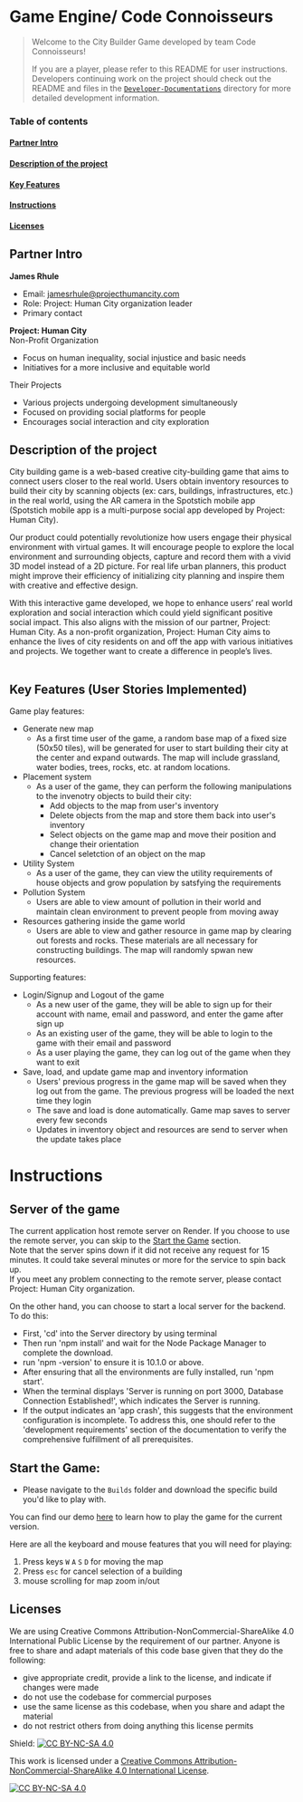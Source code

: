 # Game Engine/ Code Connoisseurs

> Welcome to the City Builder Game developed by team Code Connoisseurs!
> 
> If you are a player, please refer to this README for user instructions.  
> Developers continuing work on the project should check out the README and files in the [`Developer-Documentations`](Developer-Documentations) directory for more detailed development information.  

### Table of contents
#### [Partner Intro](#partner-intro)
#### [Description of the project](#description-of-the-project)
#### [Key Features](#key-features)
#### [Instructions](#instructions)
#### [Licenses](#licenses)


## Partner Intro
**James Rhule**  
- Email: jamesrhule@projecthumancity.com
- Role: Project: Human City organization leader
- Primary contact

**Project: Human City**  
Non-Profit Organization
- Focus on human inequality, social injustice and basic needs
- Initiatives for a more inclusive and equitable world

Their Projects
- Various projects undergoing development simultaneously
- Focused on providing social platforms for people
- Encourages social interaction and city exploration


## Description of the project
City building game is a web-based creative city-building game that aims to connect users closer to the real world. Users obtain inventory resources to build their city by scanning objects (ex: cars, buildings, infrastructures, etc.) in the real world, using the AR camera in the Spotstich mobile app (Spotstich mobile app is a multi-purpose social app developed by Project: Human City).  


Our product could potentially revolutionize how users engage their physical environment with virtual games. It will encourage people to explore the local environment and surrounding objects, capture and record them with a vivid 3D model instead of a 2D picture. For real life urban planners, this product might improve their efficiency of initializing city planning and inspire them with creative and effective design.  


With this interactive game developed, we hope to enhance users’ real world exploration and social interaction which could yield significant positive social impact. This also aligns with the mission of our partner, Project: Human City. As a non-profit organization, Project: Human City aims to enhance the lives of city residents on and off the app with various initiatives and projects. We together want to create a difference in people’s lives.  
​

## Key Features (User Stories Implemented)
Game play features:  
-  Generate new map  
	- As a first time user of the game, a random base map of a fixed size (50x50 tiles), will be generated for user to start building their city at the center and expand outwards. The map will include grassland, water bodies, trees, rocks, etc. at random locations.
- Placement system
	- As a user of the game, they can perform the following manipulations to the invenotry objects to build their city:
		- Add objects to the map from user's inventory
		- Delete objects from the map and store them back into user's inventory
		- Select objects on the game map and move their position and change their orientation
		- Cancel seletction of an object on the map
- Utility System
	- As a user of the game, they can view the utility requirements of house objects and grow population by satsfying the requirements
- Pollution System
	- Users are able to view amount of pollution in their world and maintain clean environment to prevent people from moving away
- Resources gathering inside the game world
	- Users are able to view and gather resource in game map by clearing out forests and rocks. These materials are all necessary for constructing buildings. The map will randomly spwan new resources.

Supporting features:
-  Login/Signup and Logout of the game  
	- As a new user of the game, they will be able to sign up for their account with name, email and password, and enter the game after sign up
	- As an existing user of the game, they will be able to login to the game with their email and password
	- As a user playing the game, they can log out of the game when they want to exit
- Save, load, and update game map and inventory information
	- Users' previous progress in the game map will be saved when they log out from the game. The previous progress will be loaded the next time they login
	- The save and load is done automatically. Game map saves to server every few seconds
	- Updates in inventory object and resources are send to server when the update takes place
 
# Instructions

## Server of the game 
The current application host remote server on Render. If you choose to use the remote server, you can skip to the [Start the Game](#start-the-game) section.  
Note that the server spins down if it did not receive any request for 15 minutes. It could take several minutes or more for the service to spin back up.  
If you meet any problem connecting to the remote server, please contact Project: Human City organization.

On the other hand, you can choose to start a local server for the backend. To do this: 
- First, 'cd' into the Server directory by using terminal
- Then run 'npm install' and wait for the Node Package Manager to complete the download.
- run 'npm -version' to ensure it is 10.1.0 or above.  
- After ensuring that all the environments are fully installed, run 'npm start'.  
- When the terminal displays 'Server is running on port 3000, Database Connection Established!', which indicates the Server is running.  
- If the output indicates an 'app crash', this suggests that the environment configuration is incomplete. To address this, one should refer to the 'development requirements' section of the documentation to verify the comprehensive fulfillment of all prerequisites.  



## Start the Game:
- Please navigate to the `Builds` folder and download the specific build you'd like to play with.
  
You can find our demo [here](https://youtu.be/tul3IDK8kkM) to learn how to play the game for the current version.

Here are all the keyboard and mouse features that you will need for playing:  
1. Press keys ```W``` ```A``` ```S``` ```D``` for moving the map  
2. Press ```esc``` for cancel selection of a building  
3. mouse scrolling for map zoom in/out  


## Licenses
We are using Creative Commons Attribution-NonCommercial-ShareAlike 4.0 International Public License by the requirement of our partner. Anyone is free to share and adapt materials of this code base given that they do the following:

- give appropriate credit, provide a link to the license, and indicate if changes were made
- do not use the codebase for commercial purposes
- use the same license as this codebase, when you share and adapt the material
- do not restrict others from doing anything this license permits

Shield: [![CC BY-NC-SA 4.0][cc-by-nc-sa-shield]][cc-by-nc-sa]

This work is licensed under a
[Creative Commons Attribution-NonCommercial-ShareAlike 4.0 International License][cc-by-nc-sa].

[![CC BY-NC-SA 4.0][cc-by-nc-sa-image]][cc-by-nc-sa]

[cc-by-nc-sa]: http://creativecommons.org/licenses/by-nc-sa/4.0/
[cc-by-nc-sa-image]: https://licensebuttons.net/l/by-nc-sa/4.0/88x31.png
[cc-by-nc-sa-shield]: https://img.shields.io/badge/License-CC%20BY--NC--SA%204.0-lightgrey.svg
